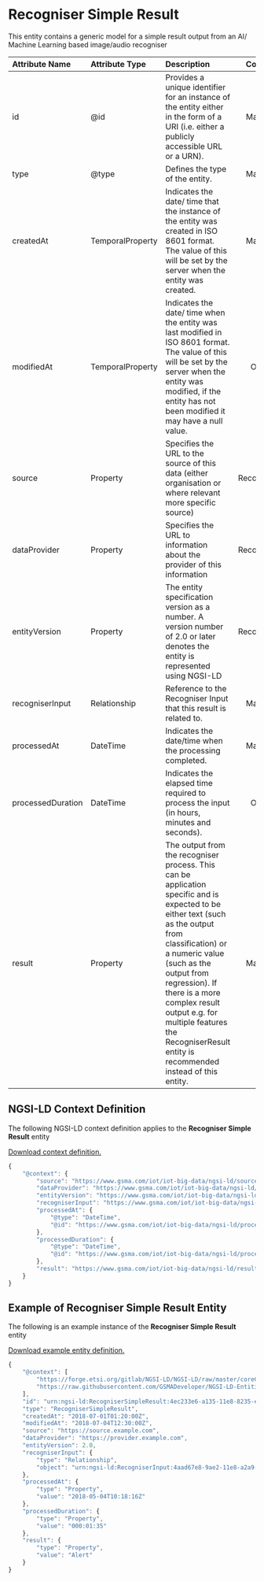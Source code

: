 # Recogniser Simple Result
This entity contains a generic model for a simple result output from an AI/ Machine Learning based image/audio recogniser

| Attribute Name | Attribute Type | Description | Constraint |
|:--- |:--- |:--- |:---:|
| id | @id | Provides a unique identifier for an instance of the entity either in the form of a URI (i.e. either a publicly accessible URL or a URN). | Mandatory |
| type | @type | Defines the type of the entity. | Mandatory |
| createdAt | TemporalProperty | Indicates the date/ time that the instance of the entity was created in ISO 8601 format. The value of this will be set by the server when the entity was created. | Mandatory |
| modifiedAt | TemporalProperty | Indicates the date/ time when the entity was last modified in ISO 8601 format. The value of this will be set by the server when the entity was modified, if the entity has not been modified it may have a null value. | Optional |
| source | Property | Specifies the URL to the source of this data (either organisation or where relevant more specific source) | Recommended |
| dataProvider | Property | Specifies the URL to information about the provider of this information | Recommended |
| entityVersion | Property | The entity specification version as a number. A version number of 2.0 or later denotes the entity is represented using NGSI-LD | Recommended |
| recogniserInput | Relationship | Reference to the Recogniser Input that this result is related to. | Mandatory |
| processedAt | DateTime | Indicates the date/time when the processing completed. | Mandatory |
| processedDuration | DateTime | Indicates the elapsed time required to process the input (in hours, minutes and seconds). | Optional |
| result | Property | The output from the recogniser process. This can be application specific and is expected to be either text (such as the output from classification) or a numeric value (such as the output from regression). If there is a more complex result output e.g. for multiple features the RecogniserResult entity is recommended instead of this entity. | Mandatory |

## NGSI-LD Context Definition
The following NGSI-LD context definition applies to the **Recogniser Simple Result** entity

[Download context definition.](../examples/Recogniser-Simple-Result-context.jsonld)

```JavaScript
{
    "@context": {
        "source": "https://www.gsma.com/iot/iot-big-data/ngsi-ld/source",
        "dataProvider": "https://www.gsma.com/iot/iot-big-data/ngsi-ld/dataprovider",
        "entityVersion": "https://www.gsma.com/iot/iot-big-data/ngsi-ld/entityversion",
        "recogniserInput": "https://www.gsma.com/iot/iot-big-data/ngsi-ld/recogniserinput",
        "processedAt": {
            "@type": "DateTime",
            "@id": "https://www.gsma.com/iot/iot-big-data/ngsi-ld/processedat"
        },
        "processedDuration": {
            "@type": "DateTime",
            "@id": "https://www.gsma.com/iot/iot-big-data/ngsi-ld/processedduration"
        },
        "result": "https://www.gsma.com/iot/iot-big-data/ngsi-ld/result"
    }
}
```
## Example of Recogniser Simple Result Entity
The following is an example instance of the **Recogniser Simple Result** entity

[Download example entity definition.](../examples/Recogniser-Simple-Result.jsonld)

```JavaScript
{
    "@context": [
        "https://forge.etsi.org/gitlab/NGSI-LD/NGSI-LD/raw/master/coreContext/ngsi-ld-core-context.json",
        "https://raw.githubusercontent.com/GSMADeveloper/NGSI-LD-Entities/master/examples/Recogniser-Simple-Result-context.jsonld"
    ],
    "id": "urn:ngsi-ld:RecogniserSimpleResult:4ec233e6-a135-11e8-8235-e73012e70d05",
    "type": "RecogniserSimpleResult",
    "createdAt": "2018-07-01T01:20:00Z",
    "modifiedAt": "2018-07-04T12:30:00Z",
    "source": "https://source.example.com",
    "dataProvider": "https://provider.example.com",
    "entityVersion": 2.0,
    "recogniserInput": {
        "type": "Relationship",
        "object": "urn:ngsi-ld:RecogniserInput:4aad67e8-9ae2-11e8-a2a9-f77b8d50602c"
    },
    "processedAt": {
        "type": "Property",
        "value": "2018-05-04T10:18:16Z"
    },
    "processedDuration": {
        "type": "Property",
        "value": "000:01:35"
    },
    "result": {
        "type": "Property",
        "value": "Alert"
    }
}
```
